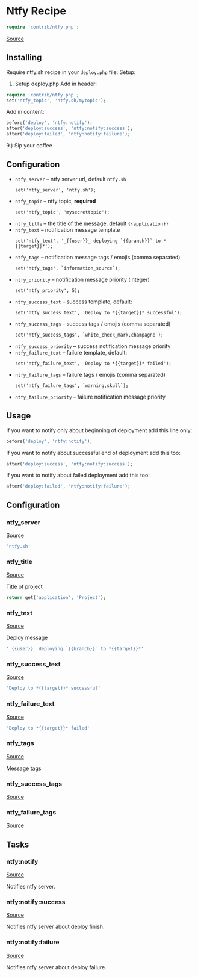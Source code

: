 <!-- DO NOT EDIT THIS FILE! -->
<!-- Instead edit contrib/ntfy.php -->
<!-- Then run bin/docgen -->

# Ntfy Recipe

```php
require 'contrib/ntfy.php';
```

[Source](/contrib/ntfy.php)



## Installing
Require ntfy.sh recipe in your `deploy.php` file:
Setup:
1. Setup deploy.php
    Add in header:
```php
require 'contrib/ntfy.php';
set('ntfy_topic', 'ntfy.sh/mytopic');
```
Add in content:
```php
before('deploy', 'ntfy:notify');
after('deploy:success', 'ntfy:notify:success');
after('deploy:failed', 'ntfy:notify:failure');
```
9.) Sip your coffee
## Configuration
- `ntfy_server` – ntfy server url, default `ntfy.sh`
  ```
  set('ntfy_server', 'ntfy.sh');
  ```
- `ntfy_topic` – ntfy topic, **required**
  ```
  set('ntfy_topic', 'mysecrettopic');
  ```
- `ntfy_title` – the title of the message, default `{{application}}`
- `ntfy_text` – notification message template
  ```
  set('ntfy_text', '_{{user}}_ deploying `{{branch}}` to *{{target}}*');
  ```
- `ntfy_tags` – notification message tags / emojis (comma separated)
  ```
  set('ntfy_tags', `information_source`);
  ```
- `ntfy_priority` – notification message priority (integer)
  ```
  set('ntfy_priority', 5);
  ```
- `ntfy_success_text` – success template, default:
  ```
  set('ntfy_success_text', 'Deploy to *{{target}}* successful');
  ```
- `ntfy_success_tags` – success tags / emojis (comma separated)
  ```
  set('ntfy_success_tags', `white_check_mark,champagne`);
  ```
- `ntfy_success_priority` – success notification message priority
- `ntfy_failure_text` – failure template, default:
  ```
  set('ntfy_failure_text', 'Deploy to *{{target}}* failed');
  ```
- `ntfy_failure_tags` – failure tags / emojis (comma separated)
  ```
  set('ntfy_failure_tags', `warning,skull`);
  ```
- `ntfy_failure_priority` – failure notification message priority
## Usage
If you want to notify only about beginning of deployment add this line only:
```php
before('deploy', 'ntfy:notify');
```
If you want to notify about successful end of deployment add this too:
```php
after('deploy:success', 'ntfy:notify:success');
```
If you want to notify about failed deployment add this too:
```php
after('deploy:failed', 'ntfy:notify:failure');
```


## Configuration
### ntfy_server
[Source](https://github.com/deployphp/deployer/blob/master/contrib/ntfy.php#L90)



```php title="Default value"
'ntfy.sh'
```


### ntfy_title
[Source](https://github.com/deployphp/deployer/blob/master/contrib/ntfy.php#L93)

Title of project

```php title="Default value"
return get('application', 'Project');
```


### ntfy_text
[Source](https://github.com/deployphp/deployer/blob/master/contrib/ntfy.php#L98)

Deploy message

```php title="Default value"
'_{{user}}_ deploying `{{branch}}` to *{{target}}*'
```


### ntfy_success_text
[Source](https://github.com/deployphp/deployer/blob/master/contrib/ntfy.php#L99)



```php title="Default value"
'Deploy to *{{target}}* successful'
```


### ntfy_failure_text
[Source](https://github.com/deployphp/deployer/blob/master/contrib/ntfy.php#L100)



```php title="Default value"
'Deploy to *{{target}}* failed'
```


### ntfy_tags
[Source](https://github.com/deployphp/deployer/blob/master/contrib/ntfy.php#L103)

Message tags



### ntfy_success_tags
[Source](https://github.com/deployphp/deployer/blob/master/contrib/ntfy.php#L104)





### ntfy_failure_tags
[Source](https://github.com/deployphp/deployer/blob/master/contrib/ntfy.php#L105)






## Tasks

### ntfy:notify
[Source](https://github.com/deployphp/deployer/blob/master/contrib/ntfy.php#L108)

Notifies ntfy server.




### ntfy:notify:success
[Source](https://github.com/deployphp/deployer/blob/master/contrib/ntfy.php#L126)

Notifies ntfy server about deploy finish.




### ntfy:notify:failure
[Source](https://github.com/deployphp/deployer/blob/master/contrib/ntfy.php#L144)

Notifies ntfy server about deploy failure.




